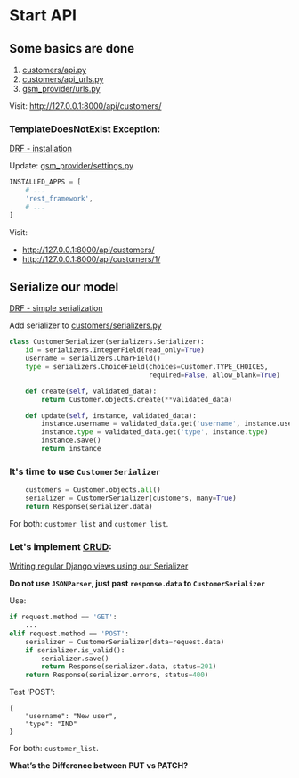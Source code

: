# Start API

## Some basics are done
1. [customers/api.py](../battlefield/gsm_provider/customers/api.py)
1. [customers/api_urls.py](../battlefield/gsm_provider/customers/api_urls.py)
1. [gsm_provider/urls.py](../battlefield/gsm_provider/gsm_provider/urls.py)

Visit: http://127.0.0.1:8000/api/customers/

### TemplateDoesNotExist Exception:
[DRF - installation]

Update:
 [gsm_provider/settings.py](../battlefield/gsm_provider/gsm_provider/settings.py)
```python
INSTALLED_APPS = [
    # ...
    'rest_framework',
    # ...
]
```

Visit:
* http://127.0.0.1:8000/api/customers/
* http://127.0.0.1:8000/api/customers/1/

## Serialize our model
[DRF - simple serialization]

Add serializer to [customers/serializers.py](../battlefield/gsm_provider/customers/serializers.py)
```python
class CustomerSerializer(serializers.Serializer):
    id = serializers.IntegerField(read_only=True)
    username = serializers.CharField()
    type = serializers.ChoiceField(choices=Customer.TYPE_CHOICES,
                                   required=False, allow_blank=True)

    def create(self, validated_data):
        return Customer.objects.create(**validated_data)

    def update(self, instance, validated_data):
        instance.username = validated_data.get('username', instance.username)
        instance.type = validated_data.get('type', instance.type)
        instance.save()
        return instance

```

### It's time to use `CustomerSerializer`

```python
    customers = Customer.objects.all()
    serializer = CustomerSerializer(customers, many=True)
    return Response(serializer.data)
```

For both: `customer_list` and `customer_list`.

### Let's implement [CRUD]:
[Writing regular Django views using our Serializer]

**Do not use `JSONParser`, just past `response.data` to `CustomerSerializer`**

Use:
```python
if request.method == 'GET':
    ...
elif request.method == 'POST':
    serializer = CustomerSerializer(data=request.data)
    if serializer.is_valid():
        serializer.save()
        return Response(serializer.data, status=201)
    return Response(serializer.errors, status=400)
```

Test 'POST':
```
{
    "username": "New user",
    "type": "IND"
}
```

For both: `customer_list`.

**What’s the Difference between PUT vs PATCH?**

<!-- links -->
[DRF - installation]: https://www.django-rest-framework.org/?q=collectstatic#installation
[DRF - simple serialization]: https://www.django-rest-framework.org/tutorial/1-serialization/#creating-a-serializer-class
[CRUD]: https://en.wikipedia.org/wiki/Create,_read,_update_and_delete
[Writing regular Django views using our Serializer]: https://www.django-rest-framework.org/tutorial/1-serialization/#writing-regular-django-views-using-our-serializer
[DRF - ModelSerializer]: https://www.django-rest-framework.org/api-guide/serializers/#modelserializer


